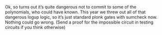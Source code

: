 Ok, so turns out it’s quite dangerous not to commit to some of the polynomials, who could have known. This year we threw out all of that dangerous logup logic, so it’s just standard plonk gates with sumcheck now. Nothing could go wrong. (Send a proof for the impossible circuit in testing circuits if you think otherwise)
